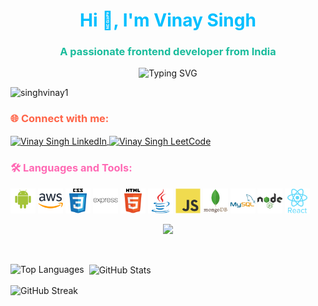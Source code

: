 <h1 align="center" style="color:#00bfff;">Hi 👋, I'm Vinay Singh</h1>
<h3 align="center" style="color:#1abc9c;">A passionate frontend developer from India</h3>

<p align="center">
  <img src="https://readme-typing-svg.herokuapp.com?font=Fira+Code&size=22&pause=1000&color=00bfff&center=true&vCenter=true&width=435&lines=Frontend+Developer;JavaScript+%7C+React+%7C+Node.js+Lover;Problem+Solver+%26+Tech+Enthusiast" alt="Typing SVG" />
</p>

<p align="left">
  <img src="https://komarev.com/ghpvc/?username=singhvinay1&label=Profile%20views&color=00bfff&style=flat" alt="singhvinay1" />
</p>

<h3 align="left" style="color:#ff6347;">🌐 Connect with me:</h3>
<p align="left">
  <a href="https://www.linkedin.com/in/vinay-singh-8829a322a/" target="blank">
    <img align="center" src="https://raw.githubusercontent.com/rahuldkjain/github-profile-readme-generator/master/src/images/icons/Social/linked-in-alt.svg" alt="Vinay Singh LinkedIn" height="30" width="40" />
  </a>
  <a href="https://leetcode.com/u/vinaysinghchahar/" target="blank">
    <img align="center" src="https://raw.githubusercontent.com/rahuldkjain/github-profile-readme-generator/master/src/images/icons/Social/leet-code.svg" alt="Vinay Singh LeetCode" height="30" width="40" />
  </a>
</p>

<h3 align="left" style="color:#ff69b4;">🛠️ Languages and Tools:</h3>
<p align="left">
  <a href="https://developer.android.com" target="_blank"><img src="https://raw.githubusercontent.com/devicons/devicon/master/icons/android/android-original-wordmark.svg" width="40" height="40"/></a>
  <a href="https://aws.amazon.com" target="_blank"><img src="https://raw.githubusercontent.com/devicons/devicon/master/icons/amazonwebservices/amazonwebservices-original-wordmark.svg" width="40" height="40"/></a>
  <a href="https://www.w3schools.com/css/" target="_blank"><img src="https://raw.githubusercontent.com/devicons/devicon/master/icons/css3/css3-original-wordmark.svg" width="40" height="40"/></a>
  <a href="https://expressjs.com" target="_blank"><img src="https://raw.githubusercontent.com/devicons/devicon/master/icons/express/express-original-wordmark.svg" width="40" height="40"/></a>
  <a href="https://www.w3.org/html/" target="_blank"><img src="https://raw.githubusercontent.com/devicons/devicon/master/icons/html5/html5-original-wordmark.svg" width="40" height="40"/></a>
  <a href="https://www.java.com" target="_blank"><img src="https://raw.githubusercontent.com/devicons/devicon/master/icons/java/java-original.svg" width="40" height="40"/></a>
  <a href="https://developer.mozilla.org/en-US/docs/Web/JavaScript" target="_blank"><img src="https://raw.githubusercontent.com/devicons/devicon/master/icons/javascript/javascript-original.svg" width="40" height="40"/></a>
  <a href="https://www.mongodb.com/" target="_blank"><img src="https://raw.githubusercontent.com/devicons/devicon/master/icons/mongodb/mongodb-original-wordmark.svg" width="40" height="40"/></a>
  <a href="https://www.mysql.com/" target="_blank"><img src="https://raw.githubusercontent.com/devicons/devicon/master/icons/mysql/mysql-original-wordmark.svg" width="40" height="40"/></a>
  <a href="https://nodejs.org" target="_blank"><img src="https://raw.githubusercontent.com/devicons/devicon/master/icons/nodejs/nodejs-original-wordmark.svg" width="40" height="40"/></a>
  <a href="https://reactjs.org/" target="_blank"><img src="https://raw.githubusercontent.com/devicons/devicon/master/icons/react/react-original-wordmark.svg" width="40" height="40"/></a>
</p>

<p align="center">
  <img src="https://cdn.dribbble.com/users/1162077/screenshots/3848914/programmer.gif" width="400" />
</p>

<br/>

<p>
  <img align="left" src="https://github-readme-stats.vercel.app/api/top-langs?username=singhvinay1&show_icons=true&locale=en&layout=compact&theme=tokyonight" alt="Top Languages" />
</p>

<p>&nbsp;
  <img align="center" src="https://github-readme-stats.vercel.app/api?username=singhvinay1&show_icons=true&locale=en&theme=tokyonight" alt="GitHub Stats" />
</p>

<p>
  <img align="center" src="https://github-readme-streak-stats.herokuapp.com/?user=singhvinay1&theme=tokyonight" alt="GitHub Streak" />
</p>
